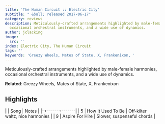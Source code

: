 ```yaml
---
title: 'The Human Circuit :: Electric City'
subtitle: " &bull; released 2017-06-17"
category: reviews
description: Meticulously-crafted arrangements highlighted by male-female harmonies,
  occasional orchestral instruments, and a wide use of dynamics.
author: jclacking
image:
  src: ''
index: Electric City, The Human Circuit
tags: ''
keywords: 'Greezy Wheels, Mates of State, X, Frankenixon, '
---
```

Meticulously-crafted arrangements highlighted by male-female harmonies, occasional orchestral instruments, and a wide use of dynamics.<!--more-->

**Related**: Greezy Wheels, Mates of State, X, Frankenixon

## Highlights

| | Song | Notes |
|-+------+-------|
| 5 | How It Used To Be | Off-kilter waltz, nice harmonies |
| 9 | Aspire For Hire | Slower, suspenseful chords |

